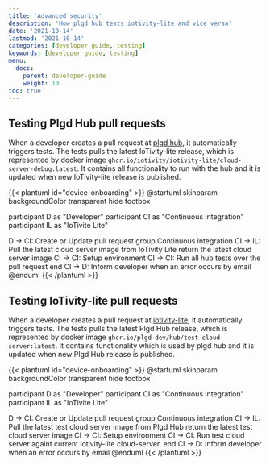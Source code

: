 ```yaml
---
title: 'Advanced security'
description: 'How plgd hub tests iotivity-lite and vice versa'
date: '2021-10-14'
lastmod: '2021-10-14'
categories: [developer guide, testing]
keywords: [developer guide, testing]
menu:
  docs:
    parent: developer-guide
    weight: 10
toc: true
---
```



## Testing Plgd Hub pull requests

When a developer creates a pull request at [plgd hub](https://github.com/plgd-dev/hub), it automatically triggers tests. The tests pulls the latest IoTivity-lite release, which is represented by docker image `ghcr.io/iotivity/iotivity-lite/cloud-server-debug:latest`. It contains all functionality to run with the hub and it is updated when new IoTivity-lite release is published.

{{< plantuml id="device-onboarding" >}}
@startuml
skinparam backgroundColor transparent
hide footbox

participant D as "Developer"
participant CI as "Continuous integration"
participant IL as "IoTivite Lite"


D -> CI: Create or Update pull request
group Continuous integration
    CI -> IL: Pull the latest cloud server image from IoTivity Lite
    return the latest cloud server image
    CI -> CI: Setup environment
    CI -> CI: Run all hub tests over the pull request
end
CI -> D: Inform developer when an error occurs by email
@enduml
{{< /plantuml >}}


## Testing IoTivity-lite pull requests

When a developer creates a pull request at [iotivity-lite](https://github.com/iotivity/iotivity-lite), it automatically triggers tests. The tests pulls the latest Plgd Hub release, which is represented by docker image `ghcr.io/plgd-dev/hub/test-cloud-server:latest`. It contains functionality which is used by plgd hub and it is updated when new Plgd Hub release is published.

{{< plantuml id="device-onboarding" >}}
@startuml
skinparam backgroundColor transparent
hide footbox

participant D as "Developer"
participant CI as "Continuous integration"
participant IL as "IoTivite Lite"

D -> CI: Create or Update pull request
group Continuous integration
    CI -> IL: Pull the latest test cloud server image from Plgd Hub
    return the latest test cloud server image
    CI -> CI: Setup environment
    CI -> CI: Run test cloud server againt current iotivity-lite cloud-server.
end
CI -> D: Inform developer when an error occurs by email
@enduml
{{< /plantuml >}}